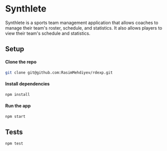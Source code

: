 # Synthlete

Synthlete is a sports team management application that allows coaches to manage their team's roster, schedule, and statistics. It also allows players to view their team's schedule and statistics.

<!-- to set up the project on your machine -->
## Setup
<!-- bash code -->
#### Clone the repo
```bash
git clone git@github.com:RasimMehdiyev/rdexp.git
```
#### Install dependencies
```bash
npm install
```
#### Run the app
```bash
npm start
```
<!-- to run the tests -->
## Tests
<!-- bash code -->
```bash
npm test
```


